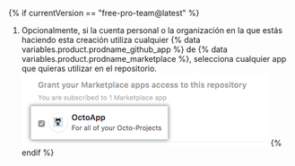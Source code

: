 {% if currentVersion == "free-pro-team@latest" %}
1. Opcionalmente, si la cuenta personal o la organización en la que estás haciendo esta creación utiliza cualquier
{% data variables.product.prodname_github_app %} de {% data variables.product.prodname_marketplace %}, selecciona cualquier app que quieras utilizar en el repositorio.
  ![Lista de las {% data variables.product.prodname_github_app %} de tu cuenta de {% data variables.product.prodname_marketplace %} y opción para dar acceso](/assets/images/help/repository/create-repository-choose-marketplace-apps.png)
{% endif %}
